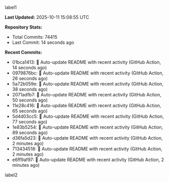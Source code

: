 
label1 
<!-- ACTIVITY_START -->
**Last Updated:** 2025-10-11 15:08:55 UTC

**Repository Stats:**
- Total Commits: 74415
- Last Commit: 14 seconds ago

**Recent Commits:**
- 01bca1413: 🤖 Auto-update README with recent activity (GitHub Action, 14 seconds ago)
- 0979876bc: 🤖 Auto-update README with recent activity (GitHub Action, 26 seconds ago)
- 5a72b059e: 🤖 Auto-update README with recent activity (GitHub Action, 38 seconds ago)
- 2071adfb7: 🤖 Auto-update README with recent activity (GitHub Action, 50 seconds ago)
- 11e28c416: 🤖 Auto-update README with recent activity (GitHub Action, 65 seconds ago)
- 5d4d03cc5: 🤖 Auto-update README with recent activity (GitHub Action, 77 seconds ago)
- 1e83b5254: 🤖 Auto-update README with recent activity (GitHub Action, 89 seconds ago)
- d36fa5d23: 🤖 Auto-update README with recent activity (GitHub Action, 2 minutes ago)
- 713434518: 🤖 Auto-update README with recent activity (GitHub Action, 2 minutes ago)
- e6ff9af97: 🤖 Auto-update README with recent activity (GitHub Action, 2 minutes ago)
<!-- ACTIVITY_END -->

label2
